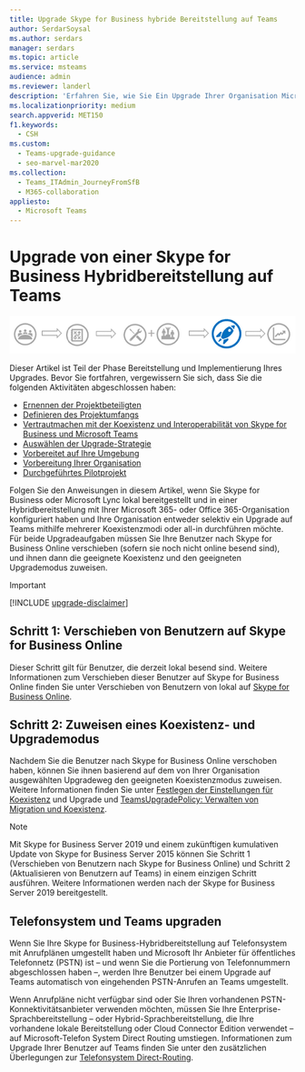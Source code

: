 ```yaml
---
title: Upgrade Skype for Business hybride Bereitstellung auf Teams
author: SerdarSoysal
ms.author: serdars
manager: serdars
ms.topic: article
ms.service: msteams
audience: admin
ms.reviewer: landerl
description: 'Erfahren Sie, wie Sie Ein Upgrade Ihrer Organisation Microsoft Teams einer Skype for Business Hybridbereitstellung durchführen.'
ms.localizationpriority: medium
search.appverid: MET150
f1.keywords:
  - CSH
ms.custom:
  - Teams-upgrade-guidance
  - seo-marvel-mar2020
ms.collection:
  - Teams_ITAdmin_JourneyFromSfB
  - M365-collaboration
appliesto:
  - Microsoft Teams
---
```


# <a name="upgrade-from-a-skype-for-business-hybrid-deployment-to-teams"></a>Upgrade von einer Skype for Business Hybridbereitstellung auf Teams

![Phasen des Upgradewegs, mit Betonung auf der Bereitstellungs- und Implementierungsphase.](media/upgrade-banner-deployment.png "Phasen des Upgradewegs, mit Betonung auf der Bereitstellungs- und Implementierungsphase")

Dieser Artikel ist Teil der Phase Bereitstellung und Implementierung Ihres Upgrades. Bevor Sie fortfahren, vergewissern Sie sich, dass Sie die folgenden Aktivitäten abgeschlossen haben:

- [Ernennen der Projektbeteiligten](upgrade-enlist-stakeholders.md)
- [Definieren des Projektumfangs](./upgrade-define-project-scope.md)
- [Vertrautmachen mit der Koexistenz und Interoperabilität von Skype for Business und Microsoft Teams](./teams-and-skypeforbusiness-coexistence-and-interoperability.md)
- [Auswählen der Upgrade-Strategie](upgrade-and-coexistence-of-skypeforbusiness-and-teams.md)
- [Vorbereitet auf Ihre Umgebung](./upgrade-prepare-environment.md)
- [Vorbereitung Ihrer Organisation](./upgrade-prepare-organization.md)
- [Durchgeführtes Pilotprojekt](./pilot-essentials.md)

Folgen Sie den Anweisungen in diesem Artikel, wenn Sie Skype for Business oder Microsoft Lync lokal bereitgestellt und in einer Hybridbereitstellung mit Ihrer Microsoft 365- oder Office 365-Organisation konfiguriert haben und Ihre Organisation entweder selektiv ein Upgrade auf Teams mithilfe mehrerer Koexistenzmodi oder all-in durchführen möchte. Für beide Upgradeaufgaben müssen Sie Ihre Benutzer nach Skype for Business Online verschieben (sofern sie noch nicht online besend sind), und ihnen dann die geeignete Koexistenz und den geeigneten Upgrademodus zuweisen.

> [!IMPORTANT]
> [!INCLUDE [upgrade-disclaimer](includes/upgrade-disclaimer.md)]

## <a name="step-1-move-users-to-skype-for-business-online"></a>Schritt 1: Verschieben von Benutzern auf Skype for Business Online

Dieser Schritt gilt für Benutzer, die derzeit lokal besend sind. Weitere Informationen zum Verschieben dieser Benutzer auf Skype for Business Online finden Sie unter Verschieben von Benutzern von lokal auf [Skype for Business Online](/skypeforbusiness/skype-for-business-hybrid-solutions/deploy-hybrid-connectivity/move-users-from-on-premises-to-skype-for-business-online).

## <a name="step-2-assign-a-coexistence-and-upgrade-mode"></a>Schritt 2: Zuweisen eines Koexistenz- und Upgrademodus

Nachdem Sie die Benutzer nach Skype for Business Online verschoben haben, können Sie ihnen basierend auf dem von Ihrer Organisation ausgewählten Upgradeweg den geeigneten Koexistenzmodus zuweisen. Weitere Informationen finden Sie unter [Festlegen der Einstellungen für Koexistenz](./setting-your-coexistence-and-upgrade-settings.md) und Upgrade und [TeamsUpgradePolicy: Verwalten von Migration und Koexistenz](upgrade-to-teams-on-prem-tools.md).

> [!NOTE]
> Mit Skype for Business Server 2019 und einem zukünftigen kumulativen Update von Skype for Business Server 2015 können Sie Schritt 1 (Verschieben von Benutzern nach Skype for Business Online) und Schritt 2 (Aktualisieren von Benutzern auf Teams) in einem einzigen Schritt ausführen. Weitere Informationen werden nach der  Skype for Business Server 2019 bereitgestellt.

## <a name="phone-system-and-teams-upgrade"></a>Telefonsystem und Teams upgraden

Wenn Sie Ihre Skype for Business-Hybridbereitstellung auf Telefonsystem mit Anrufplänen umgestellt haben und Microsoft Ihr Anbieter für öffentliches Telefonnetz (PSTN) ist – und wenn Sie die Portierung von Telefonnummern abgeschlossen haben –, werden Ihre Benutzer bei einem Upgrade auf Teams automatisch von eingehenden PSTN-Anrufen an Teams umgestellt.

Wenn Anrufpläne nicht verfügbar sind oder Sie Ihren vorhandenen PSTN-Konnektivitätsanbieter verwenden möchten, müssen Sie Ihre Enterprise-Sprachbereitstellung – oder Hybrid-Sprachbereitstellung, die Ihre vorhandene lokale Bereitstellung oder Cloud Connector Edition verwendet – auf Microsoft-Telefon System Direct Routing umstiegen. Informationen zum Upgrade Ihrer Benutzer auf Teams finden Sie unter den zusätzlichen Überlegungen zur [Telefonsystem Direct-Routing](./direct-routing-landing-page.md).